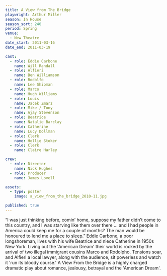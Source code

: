 ```yaml
---
title: A View from The Bridge
playwright: Arthur Miller
season: In House
season_sort: 240
period: Spring
venue:
  - New Theatre
date_start: 2011-03-16
date_end: 2011-03-19

cast:
  - role: Eddie Carbone
    name: Will Randall
  - role: Alfieri
    name: Ben Williamson
  - role: Rodolfo
    name: Lee Shipman
  - role: Marco
    name: Hugh Williams
  - role: Louis
    name: Jacek Zmarz
  - role: Mike / Tony
    name: Ajay Stevenson
  - role: Beatrice
    name: Natalie Barclay
  - role: Catherine
    name: Lucy Dollman
  - role: Clerk
    name: Hollie Stoker
  - role: Clerk
    name: Claire Harley

crew:
  - role: Director
    name: Nick Hughes
  - role: Producer
    name: James Lovell

assets:
  - type: poster
    image: a_view_from_the_bridge_2010-11.jpg

published: true
---
```


“I was just thinking before, comin’ home, suppose my father didn’t come to this country, and I was starving like them over there … and I had people in America could keep me for a couple of months? The man would be honoured to lend me a place to sleep.”
Eddie Carbone, a poor longshoreman, lives with his wife Beatrice and niece Catherine in 1950s New York. Living out the 'American Dream' their world is rocked by the arrival of two illegal immigrant cousins Marco and Rodolpho. Tensions soar, and Alfieri a local lawyer, along with the audience, sit powerless and watch it 'run its bloody course.'
A View From the Bridge is a highly charged dramatic play about romance, jealousy, betrayal and the 'American Dream'.

